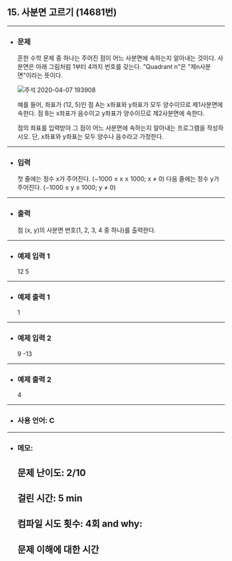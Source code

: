 ## 15. 사분면 고르기 (14681번)

---

- ### 문제

  흔한 수학 문제 중 하나는 주어진 점이 어느 사분면에 속하는지 알아내는 것이다. 사분면은 아래 그림처럼 1부터 4까지 번호를 갖는다. "Quadrant n"은 "제n사분면"이라는 뜻이다.
    
  ![주석 2020-04-07 193908](https://user-images.githubusercontent.com/58179041/78660271-c9776b00-7907-11ea-85e1-9cbbdf57d8fa.png)

    
  
  예를 들어, 좌표가 (12, 5)인 점 A는 x좌표와 y좌표가 모두 양수이므로 제1사분면에 속한다. 점 B는 x좌표가 음수이고 y좌표가 양수이므로 제2사분면에 속한다.

  점의 좌표를 입력받아 그 점이 어느 사분면에 속하는지 알아내는 프로그램을 작성하시오. 단, x좌표와 y좌표는 모두 양수나 음수라고 가정한다.
  
---


- ### 입력

  첫 줄에는 정수 x가 주어진다. (−1000 ≤ x ≤ 1000; x ≠ 0) 다음 줄에는 정수 y가 주어진다. (−1000 ≤ y ≤ 1000; y ≠ 0)

---

- ### 출력

  점 (x, y)의 사분면 번호(1, 2, 3, 4 중 하나)를 출력한다.

---
 
- ### 예제 입력 1 

  12
  5

---

- ### 예제 출력 1 

  1

---

- ### 예제 입력 2 

  9
  -13


---

- ### 예제 출력 2 

  4

---

- ### 사용 언어: C

---

- ### 메모:

  ## 문제 난이도: 2/10
  ## 걸린 시간: 5 min
  ## 컴파일 시도 횟수: 4회 and why:
  ## 문제 이해에 대한 시간 
  
